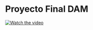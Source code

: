 # Proyecto Final DAM
 
[![Watch the video](https://imgur.com/QnUwZB5)](https://youtu.be/pHFmiarI0ks)
